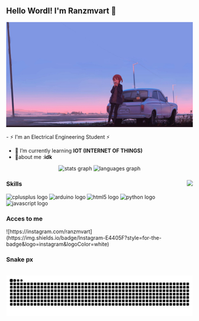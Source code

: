 ## Hello Wordl! I'm Ranzmvart 👋

![ranzmvart](img/2742920.png)

<!--
**ranzmvart/ranzmvart** is a ✨ _special_ ✨ repository because its `README.md` (this file) appears on your GitHub profile.

Here are some ideas to get you started:

- 🔭 I’m currently working on ...
- 🌱 I’m currently learning ...
- 👯 I’m looking to collaborate on ...
- 🤔 I’m looking for help with ...
- 💬 Ask me about ...
- 📫 How to reach me: ...
- 😄 Pronouns: ...
- ⚡ Fun fact: ...     
  
-->- ⚡ I'm an Electrical Engineering Student ⚡
- 🌱 I’m currently learning **IOT (INTERNET OF THINGS)**                             
- 👾about me :**idk** 

<div align="center">
  <img src="https://github-readme-stats.vercel.app/api?username=ranzmvart&hide_title=false&hide_rank=false&show_icons=true&include_all_commits=true&count_private=true&disable_animations=false&theme=dracula&locale=en&hide_border=false" height="150" alt="stats graph"  />
  <img src="https://github-readme-stats.vercel.app/api/top-langs?username=ranzmvart&locale=en&hide_title=false&layout=compact&card_width=320&langs_count=5&theme=dracula&hide_border=false" height="150" alt="languages graph"  />
</div>

###

<img align="right" height="150" src="https://media2.giphy.com/media/v1.Y2lkPTc5MGI3NjExdnU3MmF1ZTA0bWpvY2xnaXQ2MHZ3M2I4eXZlcXFueTd5cHpyanZjOCZlcD12MV9pbnRlcm5hbF9naWZfYnlfaWQmY3Q9Zw/4ilFRqgbzbx4c/giphy.gif"  />

### Skills

<div align="left">
  <img src="https://cdn.jsdelivr.net/gh/devicons/devicon/icons/cplusplus/cplusplus-original.svg" height="30" alt="cplusplus logo"  />
  
  <img src="https://cdn.jsdelivr.net/gh/devicons/devicon/icons/arduino/arduino-original.svg" height="30" alt="arduino logo"  />
  
  <img src="https://cdn.jsdelivr.net/gh/devicons/devicon/icons/html5/html5-original.svg" height="30" alt="html5 logo"  />
  
  <img src="https://cdn.jsdelivr.net/gh/devicons/devicon/icons/python/python-original.svg" height="30" alt="python logo"  />

  <img src="https://cdn.jsdelivr.net/gh/devicons/devicon/icons/javascript/javascript-original.svg" height="30" alt="javascript logo"  />
</div>

### Acces to me

<div align="left">
![https://instagram.com/ranzmvart](https://img.shields.io/badge/Instagram-E4405F?style=for-the-badge&logo=instagram&logoColor=white)


### Snake px

<br clear="both">

<img src="https://raw.githubusercontent.com/ranzmvart/ranzmvart/output/snake.svg" alt="Snake animation" />
